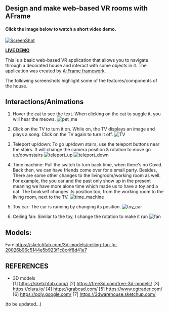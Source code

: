Design and make web-based VR rooms with AFrame
---
#### Click the image below to watch a short video demo.
[![ScreenShot](/screenshoots/beginning_scene)](https://www.youtube.com/watch?v=JHhUk9zAGJ0&t)

[**LIVE DEMO** ](https://chaupmcs.github.io/aframe_vr_room/)

This is a basic web-based VR application that allows you to navigate through a decorated house and interact with some objects in it. 
The application was created by [A-Frame framework](https://aframe.io/).

The following screenshots highlight some of the features/components of the house.

## Interactions/Animations
1. Hover the cat to see the text. When clicking on the cat to suggle it, you will hear the meows.
![pet_me](/screenshots/pet_me_2.gif)

2. Click on the TV to turn it on. While on, the TV displays an image and plays a song. Click on the TV again to turn it off.
![TV](/screenshots/TV.gif)

3. Teleport up/down: To go up/down stairs, use the teleport buttons near the stairs. It will change the camera position & rotation to move go up/downstairs 
![teleport_up](/screenshots/teleport_up.gif)
![teleport_down](/screenshots/teleport_down.gif)

4. Time machine: Pull the switch to turn back time, when there's no Covid. Back then, we can have friends come over for a small party. Besides, There are some other changes to the livingroom/working room as well. For example, the you car and the past only show up in the present meaning we have more alone time which made us to have a toy and a cat. The bookself changes its position too, from the working room to the living room, next to the TV.
![time_machine](/screenshots/time_machine.gif)

5. Toy car: The car is running by changing its position.
![toy_car](/screenshots/toy_car.gif)

6. Ceiling fan: Similar to the toy, I change the rotation to make it run
![fan](/screenshots/fan.gif)


## Models:
Fan: https://sketchfab.com/3d-models/ceiling-fan-lp-20026b96c5144e5b923f1c8c4f8d41e7

## REFERENCES
- 3D models\
[1] https://sketchfab.com/\
[2] https://free3d.com/free-3d-models/
[3] https://clara.io/
[4] https://grabcad.com/
[5] https://www.cgtrader.com/
[6] https://poly.google.com/
[7] https://3dwarehouse.sketchup.com/


(to be updated...)
